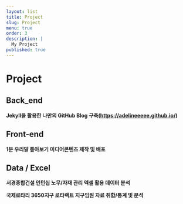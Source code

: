 ```yaml
---
layout: list
title: Project
slug: Project
menu: true
order: 3
description: |
  My Project
published: true
---
```

# Project

## Back_end 

**Jekyll을 활용한 나만의 GitHub Blog 구축(https://adelineeeee.github.io/)**


## Front-end

**1분 우리말 톺아보기 미디어콘텐츠 제작 및 배포**


## Data / Excel

**서경종합건설 인턴십 노무/자재 관리 엑셀 활용 데이터 분석**

**국제로타리 3650지구 로타랙트 지구임원 자료 취합/통계 및 분석** 